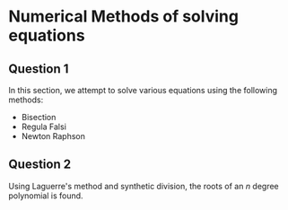 # Numerical Methods of solving equations

## Question 1
In this section, we attempt to solve various equations using the following methods:
- Bisection
- Regula Falsi
- Newton Raphson

## Question 2
Using Laguerre's method and synthetic division, the roots of an $n$ degree polynomial is found.
